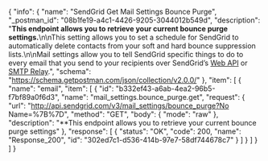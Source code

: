 {
  "info": {
    "name": "SendGrid Get Mail Settings Bounce Purge",
    "_postman_id": "08b1fe19-a4c1-4426-9205-3044012b549d",
    "description": "**This endpoint allows you to retrieve your current bounce purge settings.**\n\nThis setting allows you to set a schedule for SendGrid to automatically delete contacts from your soft and hard bounce suppression lists.\n\nMail settings allow you to tell SendGrid specific things to do to every email that you send to your recipients over SendGrid’s [Web API](https://sendgrid.com/docs/API_Reference/Web_API/mail.html) or [SMTP Relay](https://sendgrid.com/docs/API_Reference/SMTP_API/index.html).",
    "schema": "https://schema.getpostman.com/json/collection/v2.0.0/"
  },
  "item": [
    {
      "name": "email",
      "item": [
        {
          "id": "b332ef43-a6ab-4ea2-96b5-f7bf89a0f6d3",
          "name": "mail_settings.bounce_purge.get",
          "request": {
            "url": "http://api.sendgrid.com/v3/mail_settings/bounce_purge?No Name=%7B%7D",
            "method": "GET",
            "body": {
              "mode": "raw"
            },
            "description": "**This endpoint allows you to retrieve your current bounce purge settings"
          },
          "response": [
            {
              "status": "OK",
              "code": 200,
              "name": "Response_200",
              "id": "302ed7c1-d536-414b-97e7-58df744678c7"
            }
          ]
        }
      ]
    }
  ]
}